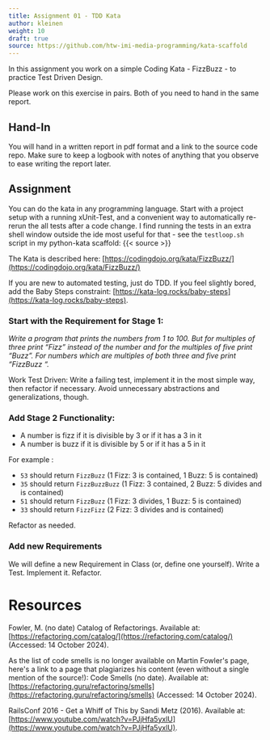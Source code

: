 ```yaml
---
title: Assignment 01 - TDD Kata
author: kleinen
weight: 10
draft: true
source: https://github.com/htw-imi-media-programming/kata-scaffold
---
```


In this assignment you work on a simple Coding Kata - FizzBuzz - to practice Test Driven Design.

Please work on this exercise in pairs. Both of you need to hand in the same report.

## Hand-In
You will hand in a written report in pdf format and a link to the source code repo. Make sure to keep a logbook with notes of anything that you observe to ease writing the report later.

## Assignment

You can do the kata in any programming language. Start with a project setup with a running xUnit-Test,
and a convenient way to automatically re-rerun the all tests after a code change. I find running
the tests in an extra shell window outside the ide most useful for that - see the `testloop.sh`
script in my python-kata scaffold:  {{< source  >}}

The Kata is described here: [https://codingdojo.org/kata/FizzBuzz/](https://codingdojo.org/kata/FizzBuzz/)

If you are new to automated testing, just do TDD. If you feel slightly bored, 
add the Baby Steps constraint: [https://kata-log.rocks/baby-steps](https://kata-log.rocks/baby-steps).

### Start with the Requirement for Stage 1:

*Write a program that prints the numbers from 1 to 100. But for multiples of three print “Fizz” instead of the number and for the multiples of five print “Buzz”. For numbers which are multiples of both three and five print “FizzBuzz “.*

Work Test Driven: Write a failing test, implement it in the most simple way, then refactor if necessary. Avoid unnecessary abstractions and generalizations, though. 

### Add Stage 2 Functionality: 

* A number is fizz if it is divisible by 3 or if it has a 3 in it
* A number is buzz if it is divisible by 5 or if it has a 5 in it

For example : 

* `53` should return `FizzBuzz` (1 Fizz: 3 is contained, 1 Buzz: 5 is contained)
* `35` should return `FizzBuzzBuzz` (1 Fizz: 3 contained, 2 Buzz: 5 divides and is contained)
* `51` should return `FizzBuzz` (1 Fizz: 3 divides, 1 Buzz: 5 is contained)
* `33` should return `FizzFizz` (2 Fizz: 3 divides and is contained)

Refactor as needed.

### Add new Requirements

We will define a new Requirement in Class (or, define one yourself). Write a Test. Implement it. Refactor.



# Resources

Fowler, M. (no date) Catalog of Refactorings. Available at: [https://refactoring.com/catalog/](https://refactoring.com/catalog/) (Accessed: 14 October 2024).

As the list of code smells is no longer available on Martin Fowler's page, 
here's a link to a page that plagiarizes his content (even without a single 
mention of the source!):
Code Smells (no date). Available at: [https://refactoring.guru/refactoring/smells](https://refactoring.guru/refactoring/smells) (Accessed: 14 October 2024).

RailsConf 2016 - Get a Whiff of This by Sandi Metz (2016). Available at: [https://www.youtube.com/watch?v=PJjHfa5yxlU](https://www.youtube.com/watch?v=PJjHfa5yxlU).

